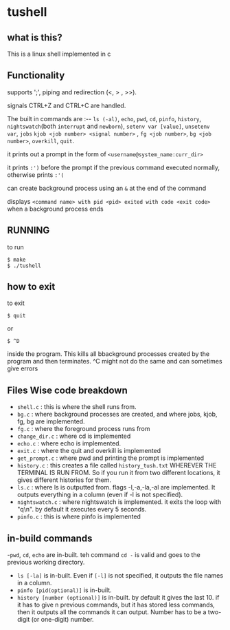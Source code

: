 # tushell

## what is this?
This is a linux shell implemented in c

## Functionality
supports ';', piping and redirection (<, > , >>).

signals CTRL+Z and CTRL+C are handled.

The built in commands are :-- `ls (-al)`, `echo`, `pwd`, `cd`, `pinfo`, `history`, `nightswatch`(both `interrupt` and `newborn`), `setenv var [value]`, `unsetenv var`, `jobs` `kjob <job number> <signal number>` , `fg <job number>`, `bg <job number>`, `overkill`, `quit`.



it prints out a prompt in the form of `<username@system_name:curr_dir>`

it prints `:')` before the prompt if the previous command executed normally, otherwise prints `:'(`

can create background process using an `&` at the end of the command

displays `<command name> with pid <pid> exited with code <exit code>` when a background process ends


## RUNNING
to run
```shell
$ make
$ ./tushell
```

## how to exit
to exit 
```shell
$ quit
```
or 
```shell
$ ^D
```
inside the program. This kills all bbackground processes created by the program and then terminates. ^C might not do the same and can sometimes give errors

## Files Wise code breakdown

- `shell.c` : this is where the shell runs from.
- `bg.c` : where background processes are created, and where jobs, kjob, fg, bg are implemented.
- `fg.c` : where the foreground process runs from
- `change_dir.c` : where cd is implemented
- `echo.c` : where echo is implemented.
- `exit.c` : where the quit and overkill is implemented
- `get_prompt.c` : where pwd and printing the prompt is implemented
- `history.c` : this creates a file called `history_tush.txt` WHEREVER THE TERMINAL IS RUN FROM. So if you run it from two different locations, it gives different histories for them.
- `ls.c` : where ls is outputted from. flags -l,-a,-la,-al are implemented. It outputs everything in a column (even if -l is not specified).
- `nightswatch.c` : where nightswatch is implemented. it exits the loop with "q\n". by default it executes every 5 seconds.
- `pinfo.c` : this is where pinfo is implemented


## in-build commands

-`pwd`, `cd`, `echo` are in-built. teh command `cd -` is valid and goes to the previous working directory.
- `ls [-la]` is in-built. Even if `[-l]` is not specified, it outputs the file names in a column.
- `pinfo [pid(optional)]` is in-built.
- `history [number (optional)]` is in-built. by default it gives the last 10. if it has to give n previous commands, but it has stored less commands, then it outputs all the commands it can output. Number has to be a two-digit (or one-digit) number.







